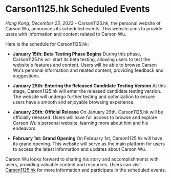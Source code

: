 # Carson1125.hk Scheduled Events

*Hong Kong, December 25, 2023* - Carson1125.hk, the personal website of Carson Wu, announces its scheduled events. This website aims to provide users with information and content related to Carson Wu.

Here is the schedule for Carson1125.hk:

- **January 15th: Beta Testing Phase Begins**
  During this phase, Carson1125.hk will start its beta testing, allowing users to test the website's features and content. Users will be able to browse Carson Wu's personal information and related content, providing feedback and suggestions.

- **January 25th: Entering the Released Candidate Testing Version**
  At this stage, Carson1125.hk will enter the released candidate testing version. The website will undergo further testing and optimization to ensure users have a smooth and enjoyable browsing experience.

- **January 29th: Official Release**
  On January 29th, Carson1125.hk will be officially released. Users will have full access to browse and explore Carson Wu's personal website, learning more about him and his endeavors.

- **February 1st: Grand Opening**
  On February 1st, Carson1125.hk will have its grand opening. This website will serve as the main platform for users to access the latest information and updates about Carson Wu.

Carson Wu looks forward to sharing his story and accomplishments with users, providing valuable content and resources. Users can visit [Carson1125.hk](http://carson1125.hk) for more information and participate in the scheduled events.
